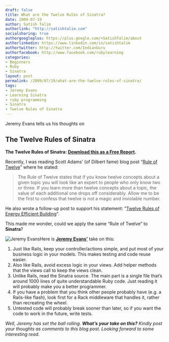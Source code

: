 ```yaml
---
draft: false
title: What are the Twelve Rules of Sinatra?
date: 2009-07-19
author: Satish Talim
authorlink: "http://satishtalim.com"
socialsharing: true
authorgoogleplus: https://plus.google.com/+SatishTalim/about
authorlinkedin: https://www.linkedin.com/in/satishtalim
authortwitter: http://twitter.com/IndianGuru
authorfacebook: http://www.facebook.com/rubylearning
categories:
- Beginners
- Ruby
- Sinatra
layout: post
permalink: /2009/07/19/what-are-the-twelve-rules-of-sinatra/
tags:
- Jeremy Evans
- Learning Sinatra
- ruby programming
- Sinatra
- Twelve Rules of Sinatra
---
```

Jeremy Evans tells us his thoughts on<!--more-->
## The Twelve Rules of Sinatra

**The Twelve Rules of Sinatra: [Download this as a Free
Report](http://rubylearning.com/data/Sinatra12Rules.pdf).**

Recently, I was reading Scott Adams’ (of Dilbert fame) blog post “[Rule
of Twelve](http://www.dilbert.com/blog/entry/rule_of_twelve)” where he
stated:

> The Rule of Twelve states that if you know twelve concepts about a
> given topic you will look like an expert to people who only know two
> or three. If you learn more than twelve concepts about a topic, the
> value of each additional one drops off considerably. Allow me to be
> the first to confess that twelve is not a magic and inviolable number.

He also wrote a follow-up post to support his statement: “[Twelve Rules
of Energy Efficient
Building](http://www.dilbert.com/blog/entry/twelve_rules_of_energy_efficient_building/)“.

This made me wonder, could we apply the same “Rule of Twelve” to
**Sinatra**?

![Jeremy
Evans](http://rubylearning.com/images/jeremy-125.jpg "Jeremy Evans")Here
is **[Jeremy Evans’](http://code.jeremyevans.net/)** take on this:

1.  Just like Rails, keep your controller/actions simple, and put most
    of your business logic in your models. This makes testing and code
    reuse easier.
2.  Also like Rails, avoid excess logic in your views. Add helper
    methods that the views call to keep the views clean.
3.  Unlike Rails, read the Sinatra source. The main part is a single
    file that’s around 1000 lines of quite understandable Ruby code.
    Just reading it will probably make you a better programmer.
4.  If you have a problem that you think other people probably have
    (e.g. a Rails-like flash), look first for a Rack middleware that
    handles it, rather than recreating the wheel.
5.  Untested code will probably break sooner than later, so if you want
    the code to work in the future, write tests.

*Well, Jeremy has set the ball rolling. **What’s your take on this?**
Kindly post your thoughts as comments to this blog post. Looking forward
to some interesting read.*

